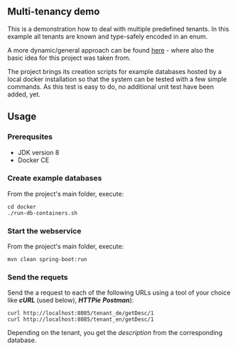 Multi-tenancy demo
-----------------------------

This is a demonstration how to deal with multiple predefined tenants. In this example all tenants are known and
type-safely encoded in an enum.

A more dynamic/general approach can be found [here](https://github.com/wmeints/spring-multi-tenant-demo) - where also
the basic idea for this project was taken from.

The project brings its creation scripts for example databases hosted by a local docker installation so that the system
can be tested with a few simple commands. As this test is easy to do, no additional unit test have been added, yet.


## Usage

### Prerequsites
* JDK version 8
* Docker CE

### Create example databases
From the project's main folder, execute:
```
cd docker
./run-db-containers.sh
```

### Start the webservice
From the project's main folder, execute:
```
mvn clean spring-boot:run
```

### Send the requets
Send the a request to each of the following URLs using a tool of your choice like ***cURL*** (used below), ***HTTPie***
***Postman***):
```
curl http://localhost:8085/tenant_de/getDesc/1
curl http://localhost:8085/tenant_en/getDesc/1
```

Depending on the tenant, you get the *description* from the corresponding database.
